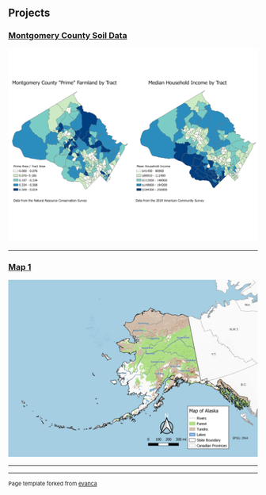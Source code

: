 
## Projects 
### [Montgomery County Soil Data](Soil_Data/index.md)
[<img src="images/MoCo_soil_data.jpg?raw=true"/>](Soil_Data/index.md)

---

### [Map 1](Project_Map1/index.md)
 [<img src="images/Map1.jpg?raw=true"/>](/Project_Map1/index.md)

---








---
<p style="font-size:11px">Page template forked from <a href="https://github.com/evanca/quick-portfolio">evanca</a></p>
<!-- Remove above link if you don't want to attibute -->
